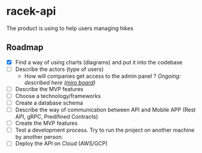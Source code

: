 # racek-api
The product is using to help users managing hikes 


## Roadmap

- [x] Find a way of using charts (diagrams) and put it into the codebase
- [ ] Describe the actors (type of users)
  - How will companies get access to the admin panel ? <em>Ongoing: described here ([miro board](https://miro.com/app/board/uXjVPsxTufU=/#tpicker-content))</em>
- [ ] Describe the MVP features
- [ ] Choose a technology/frameworks
- [ ] Create a database schema
- [ ] Describe the way of communication between API and Mobile APP (Rest API, gRPC, Predifined Contracts)
- [ ] Create the MVP features
- [ ] Test a development process. Try to run the project on another machine by another person.
- [ ] Deploy the API on Cloud (AWS/GCP) 
